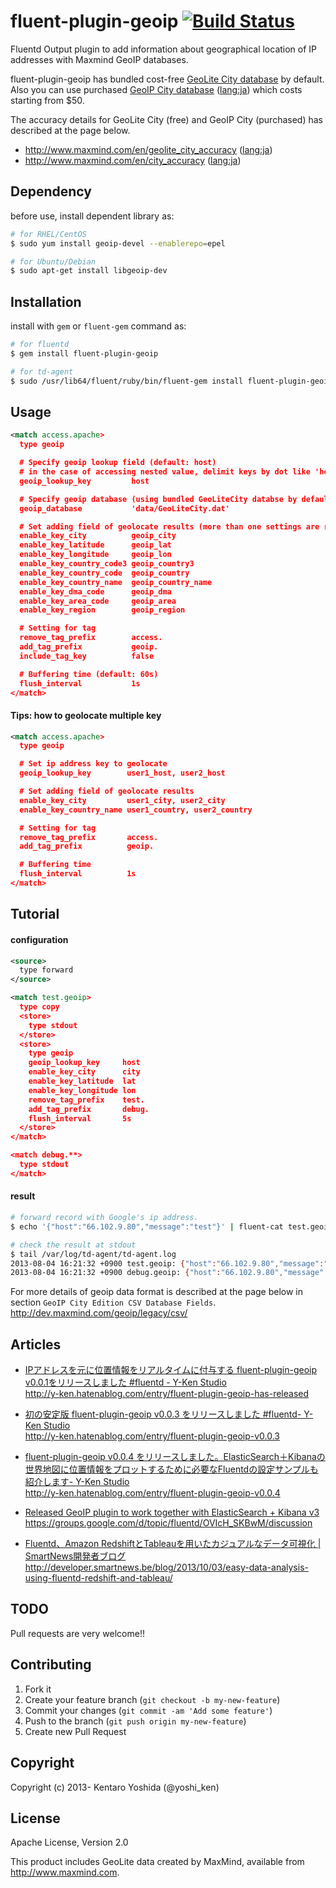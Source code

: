 # fluent-plugin-geoip [![Build Status](https://travis-ci.org/y-ken/fluent-plugin-geoip.png?branch=master)](https://travis-ci.org/y-ken/fluent-plugin-geoip)

Fluentd Output plugin to add information about geographical location of IP addresses with Maxmind GeoIP databases.

fluent-plugin-geoip has bundled cost-free [GeoLite City database](http://dev.maxmind.com/geoip/legacy/geolite/) by default.  
Also you can use purchased [GeoIP City database](http://www.maxmind.com/en/city) ([lang:ja](http://www.maxmind.com/ja/city)) which costs starting from $50.  

The accuracy details for GeoLite City (free) and GeoIP City (purchased) has described at the page below.

* http://www.maxmind.com/en/geolite_city_accuracy ([lang:ja](http://www.maxmind.com/ja/geolite_city_accuracy))
* http://www.maxmind.com/en/city_accuracy ([lang:ja](http://www.maxmind.com/ja/city_accuracy))

## Dependency

before use, install dependent library as:

```bash
# for RHEL/CentOS
$ sudo yum install geoip-devel --enablerepo=epel

# for Ubuntu/Debian
$ sudo apt-get install libgeoip-dev
```

## Installation

install with `gem` or `fluent-gem` command as:

```bash
# for fluentd
$ gem install fluent-plugin-geoip

# for td-agent
$ sudo /usr/lib64/fluent/ruby/bin/fluent-gem install fluent-plugin-geoip
```

## Usage

```xml
<match access.apache>
  type geoip

  # Specify geoip lookup field (default: host)
  # in the case of accessing nested value, delimit keys by dot like 'host.ip'.
  geoip_lookup_key         host

  # Specify geoip database (using bundled GeoLiteCity databse by default)
  geoip_database           'data/GeoLiteCity.dat'

  # Set adding field of geolocate results (more than one settings are required.)
  enable_key_city          geoip_city
  enable_key_latitude      geoip_lat
  enable_key_longitude     geoip_lon
  enable_key_country_code3 geoip_country3
  enable_key_country_code  geoip_country
  enable_key_country_name  geoip_country_name
  enable_key_dma_code      geoip_dma
  enable_key_area_code     geoip_area
  enable_key_region        geoip_region

  # Setting for tag
  remove_tag_prefix        access.
  add_tag_prefix           geoip.
  include_tag_key          false

  # Buffering time (default: 60s)
  flush_interval           1s
</match>
```

#### Tips: how to geolocate multiple key

```xml
<match access.apache>
  type geoip

  # Set ip address key to geolocate
  geoip_lookup_key        user1_host, user2_host

  # Set adding field of geolocate results
  enable_key_city         user1_city, user2_city
  enable_key_country_name user1_country, user2_country

  # Setting for tag
  remove_tag_prefix       access.
  add_tag_prefix          geoip.

  # Buffering time
  flush_interval          1s
</match>
```

## Tutorial

#### configuration

```xml
<source>
  type forward
</source>

<match test.geoip>
  type copy
  <store>
    type stdout
  </store>
  <store>
    type geoip
    geoip_lookup_key     host
    enable_key_city      city
    enable_key_latitude  lat
    enable_key_longitude lon
    remove_tag_prefix    test.
    add_tag_prefix       debug.
    flush_interval       5s
  </store>
</match>

<match debug.**>
  type stdout
</match>
```

#### result

```bash
# forward record with Google's ip address.
$ echo '{"host":"66.102.9.80","message":"test"}' | fluent-cat test.geoip

# check the result at stdout
$ tail /var/log/td-agent/td-agent.log
2013-08-04 16:21:32 +0900 test.geoip: {"host":"66.102.9.80","message":"test"}
2013-08-04 16:21:32 +0900 debug.geoip: {"host":"66.102.9.80","message":"test","city":"Mountain View","lat":37.4192008972168,"lon":-122.05740356445312}
```

For more details of geoip data format is described at the page below in section `GeoIP City Edition CSV Database Fields`.  
http://dev.maxmind.com/geoip/legacy/csv/

## Articles

* [IPアドレスを元に位置情報をリアルタイムに付与する fluent-plugin-geoip v0.0.1をリリースしました #fluentd - Y-Ken Studio](http://y-ken.hatenablog.com/entry/fluent-plugin-geoip-has-released)  
http://y-ken.hatenablog.com/entry/fluent-plugin-geoip-has-released

* [初の安定版 fluent-plugin-geoip v0.0.3 をリリースしました #fluentd- Y-Ken Studio](http://y-ken.hatenablog.com/entry/fluent-plugin-geoip-v0.0.3)  
http://y-ken.hatenablog.com/entry/fluent-plugin-geoip-v0.0.3

* [fluent-plugin-geoip v0.0.4 をリリースしました。ElasticSearch＋Kibanaの世界地図に位置情報をプロットするために必要なFluentdの設定サンプルも紹介します- Y-Ken Studio](http://y-ken.hatenablog.com/entry/fluent-plugin-geoip-v0.0.4)  
http://y-ken.hatenablog.com/entry/fluent-plugin-geoip-v0.0.4

* [Released GeoIP plugin to work together with ElasticSearch + Kibana v3](https://groups.google.com/d/topic/fluentd/OVIcH_SKBwM/discussion)  
https://groups.google.com/d/topic/fluentd/OVIcH_SKBwM/discussion

* [Fluentd、Amazon RedshiftとTableauを用いたカジュアルなデータ可視化 | SmartNews開発者ブログ](http://developer.smartnews.be/blog/2013/10/03/easy-data-analysis-using-fluentd-redshift-and-tableau/)  
http://developer.smartnews.be/blog/2013/10/03/easy-data-analysis-using-fluentd-redshift-and-tableau/

## TODO

Pull requests are very welcome!!

## Contributing

1. Fork it
2. Create your feature branch (`git checkout -b my-new-feature`)
3. Commit your changes (`git commit -am 'Add some feature'`)
4. Push to the branch (`git push origin my-new-feature`)
5. Create new Pull Request

## Copyright

Copyright (c) 2013- Kentaro Yoshida (@yoshi_ken)

## License

Apache License, Version 2.0

This product includes GeoLite data created by MaxMind, available from
<a href="http://www.maxmind.com">http://www.maxmind.com</a>.
